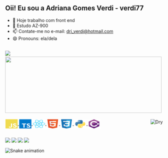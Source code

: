 ## Oii! Eu sou a Adriana Gomes Verdi - verdi77 
 
- 🔭 Hoje trabalho com front end
- 🌱 Estudo AZ-900
- 📫 Contate-me no e-mail: dri_verdi@hotmail.com
- 😄 Pronouns: ela/dela
<br>
 <div>
  <a href="https://github.com/verdi77">
  <img height="180em" src="https://github-readme-stats.vercel.app/api?username=verdi77&show_icons=true&theme=synthwave&include_all_commits=true&count_private=true"/>
  <img width="500cm" height="180em" src="https://github-readme-stats.vercel.app/api/top-langs/?username=verdi77&layout=compact&langs_count=7&theme=synthwave"/>
</div>
<div style="display: inline_block"><br>
  <img align="center" alt="Dry-Js" height="30" width="40" src="https://raw.githubusercontent.com/devicons/devicon/master/icons/javascript/javascript-plain.svg">
  <img align="center" alt="Dry-Ts" height="30" width="40" src="https://raw.githubusercontent.com/devicons/devicon/master/icons/typescript/typescript-plain.svg">
  <img align="center" alt="Dry-React" height="30" width="40" src="https://raw.githubusercontent.com/devicons/devicon/master/icons/react/react-original.svg">
  <img align="center" alt="Dry-HTML" height="30" width="40" src="https://raw.githubusercontent.com/devicons/devicon/master/icons/html5/html5-original.svg">
  <img align="center" alt="Dry-CSS" height="30" width="40" src="https://raw.githubusercontent.com/devicons/devicon/master/icons/css3/css3-original.svg">
  <img align="center" alt="Dry-Python" height="30" width="40" src="https://raw.githubusercontent.com/devicons/devicon/master/icons/python/python-original.svg">
  <img align="center" alt="Dry-Csharp" height="30" width="40" src="https://raw.githubusercontent.com/devicons/devicon/master/icons/csharp/csharp-original.svg">
  <img height="150em" align="right" alt="Dry" src="https://cdn.discordapp.com/attachments/851652610146435105/872265822591156304/download20210802201924.png">
 </div>
 
  ##
 
<div> 
  <a href="https://instagram.com/adrianagomesverdi" target="_blank"><img src="https://img.shields.io/badge/-Instagram-%23E4405F?style=for-the-badge&logo=instagram&logoColor=white" target="_blank"></a>
 <a href="https://discord.com/channels/@me" target="_blank"><img src="https://img.shields.io/badge/Discord-7289DA?style=for-the-badge&logo=discord&logoColor=white" target="_blank"></a> 
  <a href = "https://mail.google.com/mail/u/0/?tab=rm#inbox"><img src="https://img.shields.io/badge/-Gmail-%23333?style=for-the-badge&logo=gmail&logoColor=white" target="_blank"></a>
  <a href="https://www.linkedin.com/in/adriana-gomes-verdi-9538801a5/" target="_blank"><img src="https://img.shields.io/badge/-LinkedIn-%230077B5?style=for-the-badge&logo=linkedin&logoColor=white" target="_blank"></a> 
 
![Snake animation](https://github.com/verdi77/verdi77/blob/output/github-contribution-grid-snake.svg&theme=synthwave)
</div>

 
 
